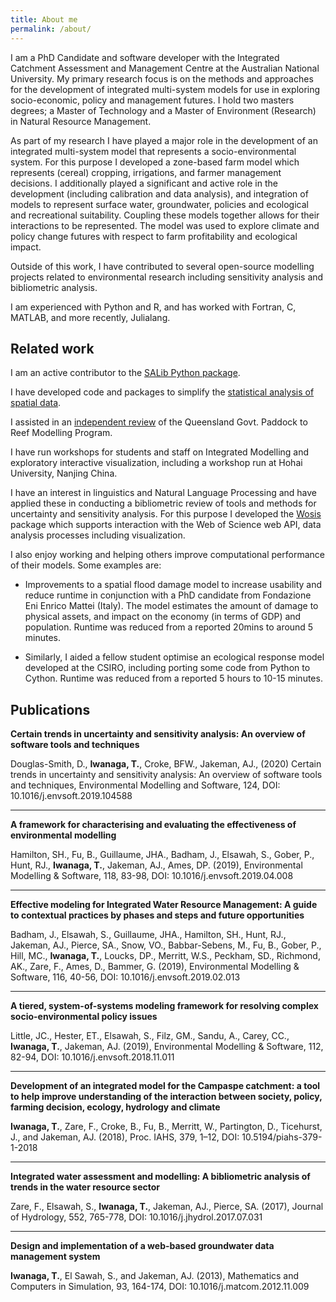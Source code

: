 ```yaml
---
title: About me
permalink: /about/
---
```


I am a PhD Candidate and software developer with the Integrated Catchment Assessment and Management Centre at the Australian National University. My primary research focus is on the methods and approaches for the development of integrated multi-system models for use in exploring socio-economic, policy and management futures. I hold two masters degrees; a Master of Technology and a Master of Environment (Research) in Natural Resource Management. 

As part of my research I have played a major role in the development of an integrated multi-system model that represents a socio-environmental system. For this purpose I developed a zone-based farm model which represents (cereal) cropping, irrigations, and farmer management decisions. I additionally played a significant and active role in the development (including calibration and data analysis), and integration of models to represent surface water, groundwater, policies and ecological and recreational suitability. Coupling these models together allows for their interactions to be represented. The model was used to explore climate and policy change futures with respect to farm profitability and ecological impact.

Outside of this work, I have contributed to several open-source modelling projects related to environmental research including sensitivity analysis and bibliometric analysis. 

I am experienced with Python and R, and has worked with Fortran, C, MATLAB, and more recently, Julialang.

## Related work

I am an active contributor to the [SALib Python package](https://github.com/salib/salib).

I have developed code and packages to simplify the [statistical analysis of spatial data](https://github.com/MamadioCMCC/HazardRiskScripts/tree/master/scripts/HazardStats).

I assisted in an [independent review](https://trove.nla.gov.au/work/237587298?selectedversion=NBD66255631) of the Queensland Govt. Paddock to Reef Modelling Program.

I have run workshops for students and staff on Integrated Modelling and exploratory interactive visualization, including a workshop run at Hohai University, Nanjing China.

I have an interest in linguistics and Natural Language Processing and have applied these in conducting a bibliometric review of tools and methods for uncertainty and sensitivity analysis. For this purpose I developed the [Wosis](https://github.com/ConnectedSystems/wosis) package which supports interaction with the Web of Science web API, data analysis processes including visualization.

I also enjoy working and helping others improve computational performance of their models. Some examples are:

- Improvements to a spatial flood damage model to increase usability and reduce runtime in conjunction with a PhD candidate from Fondazione Eni Enrico Mattei (Italy). The model estimates the amount of damage to physical assets, and impact on the economy (in terms of GDP) and population. Runtime was reduced from a reported 20mins to around 5 minutes.

- Similarly, I aided a fellow student optimise an ecological response model developed at the CSIRO, including porting some code from Python to Cython. Runtime was reduced from a reported 5 hours to 10-15 minutes.


## Publications

**Certain trends in uncertainty and sensitivity analysis: An overview of software tools and techniques**

Douglas-Smith, D., **Iwanaga, T.**, Croke, BFW., Jakeman, AJ., (2020) Certain trends in uncertainty and sensitivity analysis: An overview of software tools and techniques, Environmental Modelling and Software, 124, DOI: 10.1016/j.envsoft.2019.104588

<span class="__dimensions_badge_embed__" data-doi="10.1016/j.envsoft.2019.104588"></span><script async src="https://badge.dimensions.ai/badge.js" charset="utf-8"></script>

--------------------

**A framework for characterising and evaluating the effectiveness of environmental modelling**

Hamilton, SH., Fu, B., Guillaume, JHA., Badham, J., Elsawah, S., Gober, P., Hunt, RJ., **Iwanaga, T.**, Jakeman, AJ., Ames, DP. (2019), Environmental Modelling & Software, 118, 83-98, DOI: 10.1016/j.envsoft.2019.04.008

<span class="__dimensions_badge_embed__" data-doi="10.1016/j.envsoft.2019.04.008"></span><script async src="https://badge.dimensions.ai/badge.js" charset="utf-8"></script>

--------------------

**Effective modeling for Integrated Water Resource Management: A guide to contextual practices by phases and steps and future opportunities**

Badham, J., Elsawah, S., Guillaume, JHA., Hamilton, SH., Hunt, RJ., Jakeman, AJ., Pierce, SA., Snow, VO., Babbar-Sebens, M., Fu, B., Gober, P., Hill, MC., **Iwanaga, T.**, Loucks, DP., Merritt, W.S., Peckham, SD., Richmond, AK., Zare, F., Ames, D., Bammer, G. (2019), Environmental Modelling & Software, 116, 40-56, DOI: 10.1016/j.envsoft.2019.02.013

<span class="__dimensions_badge_embed__" data-doi="10.1016/j.envsoft.2019.02.013"></span><script async src="https://badge.dimensions.ai/badge.js" charset="utf-8"></script>

--------------------

**A tiered, system-of-systems modeling framework for resolving complex socio-environmental policy issues**

Little, JC., Hester, ET., Elsawah, S., Filz, GM., Sandu, A., Carey, CC., **Iwanaga, T.**, Jakeman, AJ. (2019), Environmental Modelling & Software, 112, 82-94, DOI: 10.1016/j.envsoft.2018.11.011

<span class="__dimensions_badge_embed__" data-doi="10.1016/j.envsoft.2018.11.011"></span><script async src="https://badge.dimensions.ai/badge.js" charset="utf-8"></script>

--------------------

**Development of an integrated model for the Campaspe catchment: a tool to help improve understanding of the interaction between society, policy, farming decision, ecology, hydrology and climate**

**Iwanaga, T.**, Zare, F., Croke, B., Fu, B., Merritt, W., Partington, D., Ticehurst, J., and Jakeman, AJ. (2018), Proc. IAHS, 379, 1–12, DOI: 10.5194/piahs-379-1-2018

<span class="__dimensions_badge_embed__" data-doi="10.5194/piahs-379-1-2018"></span><script async src="https://badge.dimensions.ai/badge.js" charset="utf-8"></script>

--------------------

**Integrated water assessment and modelling: A bibliometric analysis of trends in the water resource sector**

Zare, F., Elsawah, S., **Iwanaga, T.**, Jakeman, AJ., Pierce, SA. (2017), Journal of Hydrology, 552, 765-778, DOI: 10.1016/j.jhydrol.2017.07.031

<span class="__dimensions_badge_embed__" data-doi="10.1016/j.jhydrol.2017.07.031"></span><script async src="https://badge.dimensions.ai/badge.js" charset="utf-8"></script>

--------------------

**Design and implementation of a web-based groundwater data management system**

**Iwanaga, T.**, El Sawah, S., and Jakeman, AJ. (2013), Mathematics and Computers in Simulation, 93, 164-174, DOI: 10.1016/j.matcom.2012.11.009

<span class="__dimensions_badge_embed__" data-doi="10.1016/j.matcom.2012.11.009"></span><script async src="https://badge.dimensions.ai/badge.js" charset="utf-8"></script>